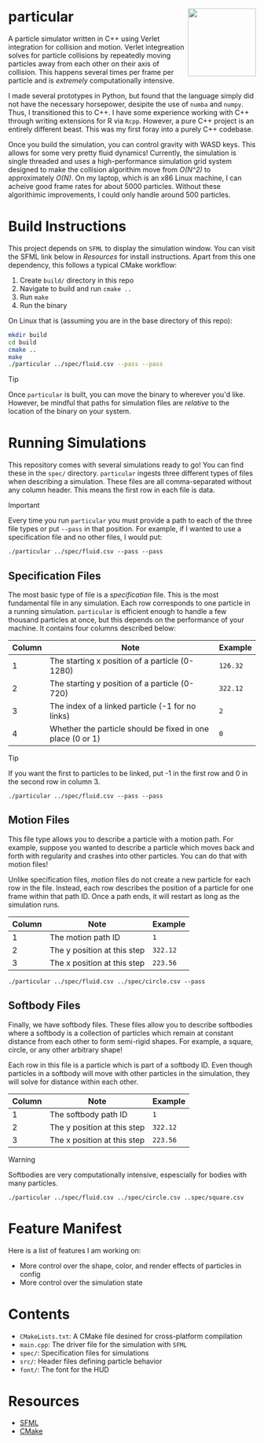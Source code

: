 # particular <a><img src="https://raw.githubusercontent.com/walkerjameschris/verlet-motion/main/img/logo.png" align="right" height="138" /></a>

A particle simulator written in C++ using Verlet integration for collision and
motion. Verlet integreation solves for particle collisions by repeatedly moving
particles away from each other on their axis of collision. This happens several
times per frame per particle and is _extremely_ computationally intensive.

I made several prototypes in Python, but found that the language simply did not
have the necessary horsepower, desipite the use of `numba` and `numpy`. Thus,
I transitioned this to C++. I have some experience working with C++ through
writing extensions for R via `Rcpp`. However, a pure C++ project is an entirely
different beast. This was my first foray into a purely C++ codebase.

Once you build the simulation, you can control gravity with WASD keys. This
allows for some very pretty fluid dynamics! Currently, the simulation is single
threaded and uses a high-performance simulation grid system designed to make
the collision algorithim move from _O(N^2)_ to approximately _O(N)_. On my laptop,
which is an x86 Linux machine, I can acheive good frame rates for about 5000
particles. Without these algorithimic improvements, I could only handle around
500 particles.

# Build Instructions

This project depends on `SFML` to display the simulation window. You can visit
the SFML link below in _Resources_ for install instructions. Apart from this
one dependency, this follows a typical CMake workflow:

1. Create `build/` directory in this repo
2. Navigate to build and run `cmake ..`
3. Run `make`
4. Run the binary

On Linux that is (assuming you are in the base directory of this repo):

```sh
mkdir build
cd build
cmake ..
make
./particular ../spec/fluid.csv --pass --pass
```

> [!TIP]
> Once `particular` is built, you can move the binary to wherever you'd like.
> However, be mindful that paths for simulation files are _relative_ to the 
> location of the binary on your system.

# Running Simulations

This repository comes with several simulations ready to go! You can find these
in the `spec/` directory. `particular` ingests three different types of files
when describing a simulation. These files are all comma-separated without
any column header. This means the first row in each file is data.

> [!IMPORTANT]  
> Every time you run `particular` you must provide a path to each of the
> three file types or put `--pass` in that position. For example, if I 
> wanted to use a specification file and no other files, I would put:

`./particular ../spec/fluid.csv --pass --pass`

## Specification Files 

The most basic type of file is a _specification_ file. This is the most
fundamental file in any simulation. Each row corresponds to one particle
in a running simulation. `particular` is efficient enough to handle a
few thousand particles at once, but this depends on the performance of
your machine. It contains four columns described below:

| Column | Note | Example |
| ------ | ---- | ------- |
| 1 | The starting x position of a particle (0-1280) | `126.32` |
| 2 | The starting y position of a particle (0-720) | `322.12` |
| 3 | The index of a linked particle (-1 for no links) | `2` |
| 4 | Whether the particle should be fixed in one place (0 or 1) | `0` |

> [!TIP]
> If you want the first to particles to be linked, put -1 in the first
> row and 0 in the second row in column 3.

`./particular ../spec/fluid.csv --pass --pass`

## Motion Files

This file type allows you to describe a particle with a motion path.
For example, suppose you wanted to describe a particle which moves back
and forth with regularity and crashes into other particles. You can
do that with motion files!

Unlike specification files, _motion_ files do not create a new particle
for each row in the file. Instead, each row describes the position of
a particle for one frame within that path ID. Once a path ends, it 
will restart as long as the simulation runs.

| Column | Note | Example |
| ------ | ---- | ------- |
| 1 | The motion path ID | `1` |
| 2 | The y position at this step | `322.12` |
| 3 | The x position at this step | `223.56` |

`./particular ../spec/fluid.csv ../spec/circle.csv --pass`

## Softbody Files

Finally, we have softbody files. These files allow you to describe
softbodies where a softbody is a collection of particles which remain
at constant distance from each other to form semi-rigid shapes. For
example, a square, circle, or any other arbitrary shape!

Each row in this file is a particle which is part of a softbody ID.
Even though particles in a softbody will move with other particles in
the simulation, they will solve for distance within each other.

| Column | Note | Example |
| ------ | ---- | ------- |
| 1 | The softbody path ID | `1` |
| 2 | The y position at this step | `322.12` |
| 3 | The x position at this step | `223.56` |

> [!WARNING]  
> Softbodies are very computationally intensive, espescially for bodies
> with many particles.

`./particular ../spec/fluid.csv ../spec/circle.csv ..spec/square.csv`

# Feature Manifest

Here is a list of features I am working on:

* More control over the shape, color, and render effects of particles in config
* More control over the simulation state

# Contents

* `CMakeLists.txt`: A CMake file desined for cross-platform compilation
* `main.cpp`: The driver file for the simulation with `SFML`
* `spec/`: Specification files for simulations
* `src/`: Header files defining particle behavior
* `font/`: The font for the HUD

# Resources

* [SFML](https://www.sfml-dev.org/)
* [CMake](https://cmake.org/cmake/help/latest/guide/tutorial/index.html)
